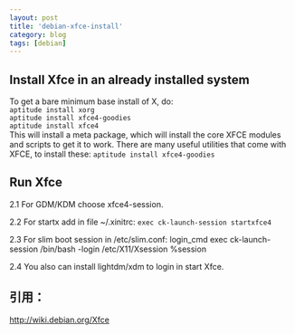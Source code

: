 ```yaml
---
layout: post
title: 'debian-xfce-install'
category: blog
tags: [debian]
---
```



Install Xfce in an already installed system  
--

To get a bare minimum base install of X, do:  
    `aptitude install xorg`  
    `aptitude install xfce4-goodies`  
    `aptitude install xfce4`  
This will install a meta package, which will install the core XFCE modules and scripts to get it to work.
There are many useful utilities that come with XFCE, to install these:
    `aptitude install xfce4-goodies`

Run Xfce
--

2.1 For GDM/KDM choose xfce4-session.

2.2 For startx add in file ~/.xinitrc:
    `exec ck-launch-session startxfce4`

2.3 For slim boot session in /etc/slim.conf:
    login_cmd exec ck-launch-session /bin/bash -login /etc/X11/Xsession %session

2.4 You also can install lightdm/xdm to login in start Xfce.

引用：
--
  http://wiki.debian.org/Xfce


